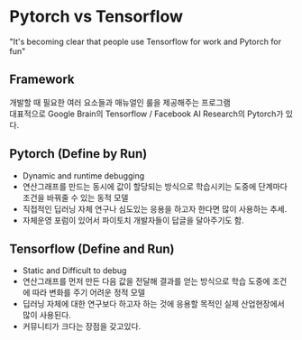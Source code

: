 # Pytorch vs Tensorflow

"It's becoming clear that people use Tensorflow for work and Pytorch for fun"

## Framework
개발할 때 필요한 여러 요소들과 매뉴얼인 룰을 제공해주는 프로그램<br>
대표적으로 Google Brain의 Tensorflow / Facebook AI Research의 Pytorch가 있다.

## Pytorch (Define by Run)
- Dynamic and runtime debugging
- 연산그래프를 만드는 동시에 값이 할당되는 방식으로 학습시키는 도중에 단계마다 조건을 바꿔줄 수 있는 동적 모델
- 직접적인 딥러닝 자체 연구나 심도있는 응용을 하고자 한다면 많이 사용하는 추세.
- 자체운영 포럼이 있어서 파이토치 개발자들이 답글을 달아주기도 함.

## Tensorflow (Define and Run)
- Static and Difficult to debug
- 연산그래프를 먼저 만든 다음 값을 전달해 결과를 얻는 방식으로 학습 도중에 조건에 따라 변화를 주기 어려운 정적 모델
- 딥러닝 자체에 대한 연구보다 하고자 하는 것에 응용할 목적인 실제 산업현장에서 많이 사용된다.
- 커뮤니티가 크다는 장점을 갖고있다.

